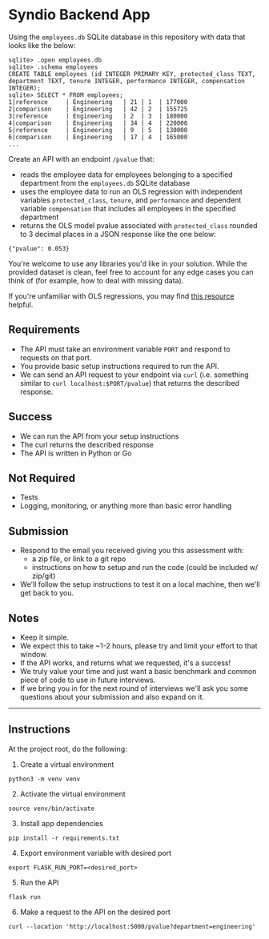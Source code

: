 # Syndio Backend App

Using the `employees.db` SQLite database in this repository with data that looks like the below:

```
sqlite> .open employees.db
sqlite> .schema employees
CREATE TABLE employees (id INTEGER PRIMARY KEY, protected_class TEXT, department TEXT, tenure INTEGER, performance INTEGER, compensation INTEGER);
sqlite> SELECT * FROM employees;
1|reference     | Engineering   | 21 | 1  | 177000
2|comparison    | Engineering   | 42 | 2  | 155725
3|reference     | Engineering   | 2  | 3  | 180000
4|comparison    | Engineering   | 34 | 4  | 220000
5|reference     | Engineering   | 9  | 5  | 130000
6|comparison    | Engineering   | 17 | 4  | 165000
...
```

Create an API with an endpoint `/pvalue` that:

- reads the employee data for employees belonging to a specified department from the `employees.db` SQLite database
- uses the employee data to run an OLS regression with independent variables `protected_class`, `tenure`, and `performance` and dependent variable `compensation` that includes all employees in the specified department
- returns the OLS model pvalue associated with `protected_class` rounded to 3 decimal places in a JSON response like the one below:

```
{"pvalue": 0.053}
```

You're welcome to use any libraries you'd like in your solution. While the provided dataset is clean, feel free to account for any edge cases you can think of (for example, how to deal with missing data).

If you're unfamiliar with OLS regressions, you may find [this resource](https://soc.utah.edu/sociology3112/regression.php) helpful.

## Requirements

- The API must take an environment variable `PORT` and respond to requests on that port.
- You provide basic setup instructions required to run the API.
- We can send an API request to your endpoint via `curl` (i.e. something similar to `curl localhost:$PORT/pvalue`) that returns the described response.

## Success

- We can run the API from your setup instructions
- The curl returns the described response
- The API is written in Python or Go

## Not Required

- Tests
- Logging, monitoring, or anything more than basic error handling

## Submission

- Respond to the email you received giving you this assessment with:
  - a zip file, or link to a git repo
  - instructions on how to setup and run the code (could be included w/ zip/git)
- We'll follow the setup instructions to test it on a local machine, then we'll get back to you.

## Notes

- Keep it simple.
- We expect this to take ~1-2 hours, please try and limit your effort to that window.
- If the API works, and returns what we requested, it's a success!
- We truly value your time and just want a basic benchmark and common piece of code to use in future interviews.
- If we bring you in for the next round of interviews we'll ask you some questions about your submission and also expand on it.

---

## Instructions

At the project root, do the following:

1. Create a virtual environment

```
python3 -m venv venv
```

2. Activate the virtual environment

```
source venv/bin/activate
```

3. Install app dependencies

```
pip install -r requirements.txt
```

4. Export environment variable with desired port

```
export FLASK_RUN_PORT=<desired_port>
```

5. Run the API

```
flask run
```

6. Make a request to the API on the desired port

```
curl --location 'http://localhost:5000/pvalue?department=engineering'
```
